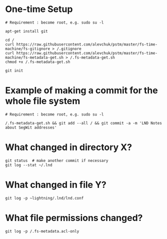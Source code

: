 # One-time Setup
```
# Requirement : become root, e.g. sudo su -l

apt-get install git

cd /
curl https://raw.githubusercontent.com/alevchuk/pstm/master/fs-time-machine/fs-gitignore > /.gitignore
curl https://raw.githubusercontent.com/alevchuk/pstm/master/fs-time-machine/fs-metadata-get.sh > /.fs-metadata-get.sh
chmod +x /.fs-metadata-get.sh

git init
```

# Example of making a commit for the whole file system
```
# Requirement : become root, e.g. sudo su -l

/.fs-metadata-get.sh && git add --all / && git commit -a -m 'LND Notes about SegWit addresses'
```


# What changed in directory X?
```
git status  # make another commit if necessary
git log --stat ~/.lnd
```

# What changed in file Y?
```
git log -p ~lightning/.lnd/lnd.conf
```

# What file permissions changed?
```
git log -p /.fs-metadata.acl-only
```
